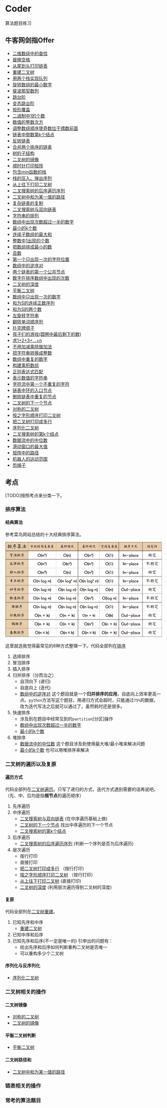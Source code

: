 # Coder
算法题目练习

## 牛客网剑指Offer
+ [二维数组中的查找](https://github.com/gx-white/Coder/tree/master/AimAtOffer/searchIn2DArray)
+ [替换空格](https://github.com/gx-white/Coder/tree/master/AimAtOffer/replaceSpace)
+ [从尾到头打印链表](https://github.com/gx-white/Coder/tree/master/AimAtOffer/printListFromTailToHead)
+ [重建二叉树](https://github.com/gx-white/Coder/tree/master/AimAtOffer/reConstructBinaryTree)
+ [用两个栈实现队列](https://github.com/gx-white/Coder/tree/master/AimAtOffer/achieveListWithTwoStacks)
+ [旋转数组的最小数字](https://github.com/gx-white/Coder/tree/master/AimAtOffer/minNumberInRotateArray)
+ [斐波那契数列](https://github.com/gx-white/Coder/tree/master/AimAtOffer/Fibonacci)
+ [跳台阶](https://github.com/gx-white/Coder/tree/master/AimAtOffer/jumpFloor)
+ [变态跳台阶](https://github.com/gx-white/Coder/tree/master/AimAtOffer/jumpFloorII)
+ [矩形覆盖](https://github.com/gx-white/Coder/tree/master/AimAtOffer/rectCover)
+ [二进制中1的个数](https://github.com/gx-white/Coder/tree/master/AimAtOffer/NumberOf1)
+ [数值的整数次方](https://github.com/gx-white/Coder/tree/master/AimAtOffer/Power)
+ [调整数组顺序使奇数位于偶数前面](https://github.com/gx-white/Coder/tree/master/AimAtOffer/reOrderArray)
+ [链表中倒数第k个结点](https://github.com/gx-white/Coder/tree/master/AimAtOffer/FindKthToTail)
+ [反转链表](https://github.com/gx-white/Coder/tree/master/AimAtOffer/ReverseList)
+ [合并两个排序的链表](https://github.com/gx-white/Coder/tree/master/AimAtOffer/Merge)
+ [树的子结构](https://github.com/gx-white/Coder/tree/master/AimAtOffer/HasSubtree)
+ [二叉树的镜像](https://github.com/gx-white/Coder/tree/master/AimAtOffer/Mirror)
+ [顺时针打印矩阵](https://github.com/gx-white/Coder/tree/master/AimAtOffer/printMatrix)
+ [包含min函数的栈](https://github.com/gx-white/Coder/tree/master/AimAtOffer/stackContainsMin)
+ [栈的压入、弹出序列](https://github.com/gx-white/Coder/tree/master/AimAtOffer/IsPopOrder)
+ [从上往下打印二叉树](https://github.com/gx-white/Coder/tree/master/AimAtOffer/PrintFromTopToBottom)
+ [二叉搜索树的后序遍历序列](https://github.com/gx-white/Coder/tree/master/AimAtOffer/VerifySquenceOfBST)
+ [二叉树中和为某一值的路径](https://github.com/gx-white/Coder/tree/master/AimAtOffer/FindPath)
+ [复杂链表的复制](https://github.com/gx-white/Coder/tree/master/AimAtOffer/Clone)
+ [二叉搜索树与双向链表](https://github.com/gx-white/Coder/tree/master/AimAtOffer/Convert)
+ [字符串的排列](https://github.com/gx-white/Coder/tree/master/AimAtOffer/Permutation)
+ [数组中出现次数超过一半的数字](https://github.com/gx-white/Coder/tree/master/AimAtOffer/MoreThanHalfNum)
+ [最小的k个数](https://github.com/gx-white/Coder/tree/master/AimAtOffer/GetLeastNumbers)
+ [连续子数组的最大和](https://github.com/gx-white/Coder/tree/master/AimAtOffer/FindGreatestSumOfSubArray)
+ [整数中1出现的个数](https://github.com/gx-white/Coder/tree/master/AimAtOffer/NumberOf1Between1AndN)
+ [把数组排成最小的数](https://github.com/gx-white/Coder/tree/master/AimAtOffer/PrintMinNumber)
+ [丑数](https://github.com/gx-white/Coder/tree/master/AimAtOffer/GetUglyNumber)
+ [第一个只出现一次的字符位置](https://github.com/gx-white/Coder/tree/master/AimAtOffer/FirstNotRepeatingChar)
+ [数组中的逆序对](https://github.com/gx-white/Coder/tree/master/AimAtOffer/InversePairs)
+ [两个链表的第一个公共节点](https://github.com/gx-white/Coder/tree/master/AimAtOffer/FindFirstCommonNode)
+ [数字在排序数组中出现的次数](https://github.com/gx-white/Coder/tree/master/AimAtOffer/GetNumberOfK)
+ [二叉树的深度](https://github.com/gx-white/Coder/tree/master/AimAtOffer/TreeDepth)
+ [平衡二叉树](https://github.com/gx-white/Coder/tree/master/AimAtOffer/IsBalanced)
+ [数组中只出现一次的数字](https://github.com/gx-white/Coder/tree/master/AimAtOffer/FindNumsAppearOnce)
+ [和为S的连续正数序列](https://github.com/gx-white/Coder/tree/master/AimAtOffer/FindContinuousSequence)
+ [和为S的两个数](https://github.com/gx-white/Coder/tree/master/AimAtOffer/FindNumbersWithSum)
+ [左旋转字符串](https://github.com/gx-white/Coder/tree/master/AimAtOffer/LeftRotateString)
+ [翻转单词顺序列](https://github.com/gx-white/Coder/tree/master/AimAtOffer/ReverseSentence)
+ [扑克牌顺子](https://github.com/gx-white/Coder/tree/master/AimAtOffer/IsContinuous)
+ [孩子们的游戏(圆圈中最后剩下的数)](https://github.com/gx-white/Coder/tree/master/AimAtOffer/LastRemaining)
+ [求1+2+3+...+n](https://github.com/gx-white/Coder/tree/master/AimAtOffer/Sum)
+ [不用加减乘除做加法](https://github.com/gx-white/Coder/tree/master/AimAtOffer/Add)
+ [把字符串转换成整数](https://github.com/gx-white/Coder/tree/master/AimAtOffer/StrToInt)
+ [数组中重复的数字](https://github.com/gx-white/Coder/tree/master/AimAtOffer/duplicate)
+ [构建乘积数组](https://github.com/gx-white/Coder/tree/master/AimAtOffer/multiply)
+ [正则表达式匹配](https://github.com/gx-white/Coder/tree/master/AimAtOffer/match)
+ [表示数值的字符串](https://github.com/gx-white/Coder/tree/master/AimAtOffer/isNumeric)
+ [字符流中第一个不重复的字符](https://github.com/gx-white/Coder/tree/master/AimAtOffer/FirstAppearingOnce)
+ [链表中环的入口节点](https://github.com/gx-white/Coder/tree/master/AimAtOffer/EntryNodeOfLoop)
+ [删除链表中重复的节点](https://github.com/gx-white/Coder/tree/master/AimAtOffer/deleteDuplication)
+ [二叉树的下一个节点](https://github.com/gx-white/Coder/tree/master/AimAtOffer/GetNext)
+ [对称的二叉树](https://github.com/gx-white/Coder/tree/master/AimAtOffer/isSymmetrical)
+ [按之字形顺序打印二叉树](https://github.com/gx-white/Coder/tree/master/AimAtOffer/Print)
+ [把二叉树打印成多行](https://github.com/gx-white/Coder/tree/master/AimAtOffer/MutilPrint)
+ [序列化二叉树](https://github.com/gx-white/Coder/tree/master/AimAtOffer/Serialize)
+ [二叉搜索树的第k个结点](https://github.com/gx-white/Coder/tree/master/AimAtOffer/KthNode)
+ [数据流中的中位数](https://github.com/gx-white/Coder/tree/master/AimAtOffer/GetMedian)
+ [滑动窗口的最大值](https://github.com/gx-white/Coder/tree/master/AimAtOffer/maxInWindows)
+ [矩阵中的路径](https://github.com/gx-white/Coder/tree/master/AimAtOffer/hasPath)
+ [机器人的运动范围](https://github.com/gx-white/Coder/tree/master/AimAtOffer/movingCount)
+ [剪绳子](https://github.com/gx-white/Coder/tree/master/AimAtOffer/cutRope)


## 考点

[TODO]按照考点来分类一下。
### 排序算法

#### 经典算法

参考菜鸟网站总结的十大经典排序算法。

![image](Arrange/sort.png)

这里就选我觉得最常见的6种方式整理一下。代码全部列在[排序](https://github.com/gx-white/Coder/tree/master/Arrange/sort.py)
1. 选择排序
2. 冒泡排序
3. 插入排序
4. 归并排序（分而治之）
    + 自顶向下 (递归)
    + 自底向上 (迭代)
    + [数组中的逆序对](https://github.com/gx-white/Coder/tree/master/AimAtOffer/InversePairs) 这个题目就是一个**归并排序的应用**，自底向上效率更高一点。`python`方法写这个题目，用递归方式会超时，只能通过`75%`的数据，改为迭代写法之后就可以通过了，虽然耗时还是很多。
5. 快速排序
    + 涉及到在题目中经常见到的`partition`[分区]操作
    + [数组中出现次数超过一半的数字](https://github.com/gx-white/Coder/tree/master/AimAtOffer/MoreThanHalfNum) 
    + [最小的k个数](https://github.com/gx-white/Coder/tree/master/AimAtOffer/GetLeastNumbers) 
6. 堆排序
    + [数据流中的中位数](https://github.com/gx-white/Coder/tree/master/AimAtOffer/GetMedian) 这个题目涉及到使用最大堆/最小堆来解决问题
    + [最小的k个数](https://github.com/gx-white/Coder/tree/master/AimAtOffer/GetLeastNumbers) 也可以用堆排序来解决

### 二叉树的遍历以及复原

#### 遍历方式

代码全部列在[二叉树遍历](https://github.com/gx-white/Coder/tree/master/Arrange/treeTraverse.py)。只写了递归的方式，迭代方式遇到需要的话再说吧。
（先、中、后均是指**根节点**的遍历顺序）
1. 先序遍历
2. 中序遍历
    + [二叉搜索树与双向链表](https://github.com/gx-white/Coder/tree/master/AimAtOffer/Convert) (在中序遍历基础上做)
    + [二叉树的下一个节点](https://github.com/gx-white/Coder/tree/master/AimAtOffer/GetNext)  找出中序遍历的下一个节点
    + [二叉搜索树的第k个结点](https://github.com/gx-white/Coder/tree/master/AimAtOffer/KthNode)
3. 后序遍历 
    + [二叉搜索树的后序遍历序列](https://github.com/gx-white/Coder/tree/master/AimAtOffer/VerifySquenceOfBST) (判断一个序列是否为后序遍历)
4. 层次遍历
    + 按行打印
    + 直接打印
    + [把二叉树打印成多行](https://github.com/gx-white/Coder/tree/master/AimAtOffer/MutilPrint)  （按行打印）
    + [按之字形顺序打印二叉树](https://github.com/gx-white/Coder/tree/master/AimAtOffer/Print)   （按行打印）
    + [从上往下打印二叉树](https://github.com/gx-white/Coder/tree/master/AimAtOffer/PrintFromTopToBottom)  (直接打印)
    + [二叉树的深度](https://github.com/gx-white/Coder/tree/master/AimAtOffer/TreeDepth)  (利用层次遍历得到二叉树的深度)

#### 复原

代码全部列在[二叉树重建](https://github.com/gx-white/Coder/tree/master/Arrange/treereConstruct.py)。
1. 已知先序和中序
    + [重建二叉树](https://github.com/gx-white/Coder/tree/master/AimAtOffer/reConstructBinaryTree)
2. 已知中序和后序
3. 已知先序和后序(不一定是唯一的)
    引申出的问题有：
    + 给出先序和后序如何判断重构二叉树是否唯一
    + 可以重构多少个二叉树

#### 序列化与反序列化

+ [序列化二叉树](https://github.com/gx-white/Coder/tree/master/AimAtOffer/Serialize)

### 二叉树相关的操作

#### 二叉树镜像

+ [对称的二叉树](https://github.com/gx-white/Coder/tree/master/AimAtOffer/isSymmetrical)
+ [二叉树的镜像](https://github.com/gx-white/Coder/tree/master/AimAtOffer/Mirror)

#### 平衡二叉树判断

+ [平衡二叉树](https://github.com/gx-white/Coder/tree/master/AimAtOffer/IsBalanced)

#### 二叉树路径和

+ [二叉树中和为某一值的路径](https://github.com/gx-white/Coder/tree/master/AimAtOffer/FindPath)

### 链表相关的操作

### 常考的算法题目